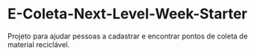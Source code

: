 # E-Coleta-Next-Level-Week-Starter
Projeto para ajudar pessoas a cadastrar e encontrar pontos de coleta de material reciclável.
